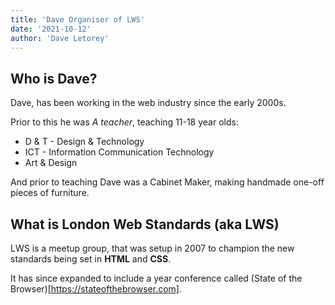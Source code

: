 ```yaml
---
title: 'Dave Organiser of LWS'
date: '2021-10-12'
author: 'Dave Letorey'
---
```

## Who is Dave?
Dave, has been working in the web industry since the early 2000s.

Prior to this he was *A teacher*, teaching 11-18 year olds:
* D & T - Design & Technology
* ICT - Information Communication Technology
* Art & Design

And prior to teaching Dave was a Cabinet Maker, making handmade one-off pieces of furniture.

## What is London Web Standards (aka LWS)
LWS is a meetup group, that was setup in 2007 to champion the new standards being set in **HTML**  and **CSS**.

It has since expanded to include a year conference called (State of the Browser)[https://stateofthebrowser.com].